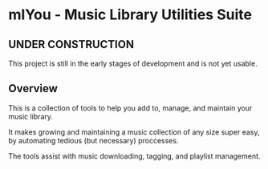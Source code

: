 # mlYou - Music Library Utilities Suite

## UNDER CONSTRUCTION
This project is still in the early stages of development and is not yet usable. 

## Overview
This is a collection of tools to help you add to, manage, and maintain your music library. 

It makes growing and maintaining a music collection of any size super easy, by automating tedious (but necessary) proccesses.

The tools assist with music downloading, tagging, and playlist management.


